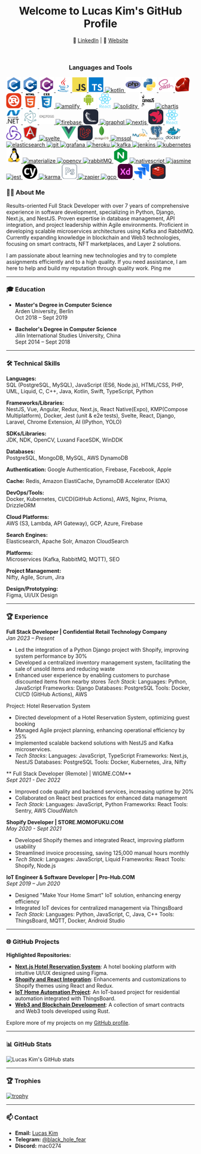 <h1 align="center">Welcome to Lucas Kim's GitHub Profile</h1>

<p align="center">
🌟 <a href="https://www.linkedin.com/in/lkim227" target="_blank">LinkedIn</a> | 🌟 <a href="https://about.me/lkim227" target="_blank">Website</a>
</p>
<br>
<h3 align="center">Languages and Tools</h3>
<p align="left">
    <!-- Programming Languages -->
    <a href="https://www.cprogramming.com/" target="_blank" rel="noreferrer">
        <img src="https://raw.githubusercontent.com/devicons/devicon/master/icons/c/c-original.svg" alt="c" width="40" height="40" />
    </a>
    <a href="https://www.w3schools.com/cpp/" target="_blank" rel="noreferrer">
        <img src="https://raw.githubusercontent.com/devicons/devicon/master/icons/cplusplus/cplusplus-original.svg" alt="cplusplus" width="40" height="40" />
    </a>
    <a href="https://www.w3schools.com/cs/" target="_blank" rel="noreferrer">
        <img src="https://raw.githubusercontent.com/devicons/devicon/master/icons/csharp/csharp-original.svg" alt="csharp" width="40" height="40" />
    </a>
    <a href="https://www.java.com" target="_blank" rel="noreferrer">
        <img src="https://raw.githubusercontent.com/devicons/devicon/master/icons/java/java-original.svg" alt="java" width="40" height="40" />
    </a>
    <a href="https://developer.mozilla.org/en-US/docs/Web/JavaScript" target="_blank" rel="noreferrer">
        <img src="https://raw.githubusercontent.com/devicons/devicon/master/icons/javascript/javascript-original.svg" alt="javascript" width="40" height="40" />
    </a>
    <a href="https://www.typescriptlang.org/" target="_blank" rel="noreferrer">
        <img src="https://raw.githubusercontent.com/devicons/devicon/master/icons/typescript/typescript-original.svg" alt="typescript" width="40" height="40" />
    </a>
    <a href="https://kotlinlang.org" target="_blank" rel="noreferrer">
        <img src="https://www.vectorlogo.zone/logos/kotlinlang/kotlinlang-icon.svg" alt="kotlin" width="40" height="40" />
    </a>
    <a href="https://www.php.net" target="_blank" rel="noreferrer">
        <img src="https://raw.githubusercontent.com/devicons/devicon/master/icons/php/php-original.svg" alt="php" width="40" height="40" />
    </a>
    <a href="https://www.python.org" target="_blank" rel="noreferrer">
        <img src="https://raw.githubusercontent.com/devicons/devicon/master/icons/python/python-original.svg" alt="python" width="40" height="40" />
    </a>
    <a href="https://sass-lang.com" target="_blank" rel="noreferrer">
        <img src="https://raw.githubusercontent.com/devicons/devicon/master/icons/sass/sass-original.svg" alt="sass" width="40" height="40" />
    </a>
    <a href="https://www.ruby-lang.org/en/" target="_blank" rel="noreferrer">
        <img src="https://raw.githubusercontent.com/devicons/devicon/master/icons/ruby/ruby-original.svg" alt="ruby" width="40" height="40" />
    </a>
    <a href="https://www.rust-lang.org" target="_blank" rel="noreferrer">
        <img src="./icons/Rust.svg" alt="rust" width="40" height="40" />
    </a>
    <a href="https://www.w3schools.com/html/" target="_blank" rel="noreferrer">
        <img src="https://raw.githubusercontent.com/devicons/devicon/master/icons/html5/html5-original-wordmark.svg" alt="html5" width="40" height="40" />
    </a>
    <a href="https://www.w3schools.com/css/" target="_blank" rel="noreferrer">
        <img src="https://raw.githubusercontent.com/devicons/devicon/master/icons/css3/css3-original-wordmark.svg" alt="css3" width="40" height="40" />
    </a>
    <!-- Frameworks/Libraries -->
    <a href="https://aws.amazon.com/amplify/" target="_blank" rel="noreferrer">
        <img src="https://docs.amplify.aws/assets/logo-dark.svg" alt="amplify" width="40" height="40" />
    </a>
    <a href="https://developer.android.com" target="_blank" rel="noreferrer">
        <img src="https://raw.githubusercontent.com/devicons/devicon/master/icons/android/android-original-wordmark.svg" alt="android" width="40" height="40" />
    </a>
    <a href="https://reactnative.dev/" target="_blank" rel="noreferrer">
        <img src="https://raw.githubusercontent.com/devicons/devicon/master/icons/react/react-original-wordmark.svg" alt="react-native" width="40" height="40" />
    </a>
    <a href="https://soliditylang.org/" target="_blank" rel="noreferrer">
        <img src="https://upload.wikimedia.org/wikipedia/commons/9/98/Solidity_logo.svg" alt="solidity" width="40" height="40" />
    </a>
    <a href="https://canvasjs.com" target="_blank" rel="noreferrer">
        <img src="https://raw.githubusercontent.com/Hardik0307/Hardik0307/master/assets/canvasjs-charts.svg" alt="canvasjs" width="40" height="40" />
    </a>
    <a href="https://www.chartjs.org" target="_blank" rel="noreferrer">
        <img src="https://www.chartjs.org/media/logo-title.svg" alt="chartjs" width="40" height="40" />
    </a>
    <a href="https://dotnet.microsoft.com/" target="_blank" rel="noreferrer">
        <img src="https://raw.githubusercontent.com/devicons/devicon/master/icons/dot-net/dot-net-original-wordmark.svg" alt="dotnet" width="40" height="40" />
    </a>
    <a href="https://www.electronjs.org" target="_blank" rel="noreferrer">
        <img src="https://raw.githubusercontent.com/devicons/devicon/master/icons/electron/electron-original.svg" alt="electron" width="40" height="40" />
    </a>
    <a href="https://expressjs.com" target="_blank" rel="noreferrer">
        <img src="https://raw.githubusercontent.com/devicons/devicon/master/icons/express/express-original-wordmark.svg" alt="express" width="40" height="40" />
    </a>
    <a href="https://firebase.google.com/" target="_blank" rel="noreferrer">
        <img src="https://www.vectorlogo.zone/logos/firebase/firebase-icon.svg" alt="firebase" width="40" height="40" />
    </a>
    <a href="https://flask.palletsprojects.com/" target="_blank" rel="noreferrer">
        <img src="./icons/Flask-Dark.svg" alt="flask" width="40" height="40" />
    </a>
    <a href="https://graphql.org" target="_blank" rel="noreferrer">
        <img src="https://www.vectorlogo.zone/logos/graphql/graphql-icon.svg" alt="graphql" width="40" height="40" />
    </a>
    <a href="https://nextjs.org/" target="_blank" rel="noreferrer">
        <img src="https://cdn.worldvectorlogo.com/logos/nextjs-2.svg" alt="nextjs" width="40" height="40" />
    </a>
    <a href="https://nestjs.com/" target="_blank" rel="noreferrer">
        <img src="./icons/NestJS-Dark.svg" alt="nestjs" width="40" height="40" />
    </a>
    <a href="https://reactjs.org/" target="_blank" rel="noreferrer">
        <img src="https://raw.githubusercontent.com/devicons/devicon/master/icons/react/react-original-wordmark.svg" alt="react" width="40" height="40" />
    </a>
    <a href="https://redux.js.org/" target="_blank" rel="noreferrer">
        <img src="https://raw.githubusercontent.com/devicons/devicon/master/icons/redux/redux-original.svg" alt="redux" width="40" height="40" />
    </a>
    <a href="https://angular.io/" target="_blank" rel="noreferrer">
        <img src="https://raw.githubusercontent.com/devicons/devicon/master/icons/angularjs/angularjs-original.svg" alt="angular" width="40" height="40" />
    </a>
    <a href="https://svelte.dev/" target="_blank" rel="noreferrer">
        <img src="https://upload.wikimedia.org/wikipedia/commons/1/1b/Svelte_Logo.svg" alt="svelte" width="40" height="40" />
    </a>
    <a href="https://vuejs.org/" target="_blank" rel="noreferrer">
        <img src="https://raw.githubusercontent.com/devicons/devicon/master/icons/vuejs/vuejs-original.svg" alt="vue" width="40" height="40" />
    </a>
    <a href="https://laravel.com/" target="_blank" rel="noreferrer">
        <img src="./icons/Laravel-Dark.svg" width="40" height="40">
    </a>
    <!-- Databases -->
    <a href="https://www.mongodb.com/" target="_blank" rel="noreferrer">
        <img src="https://raw.githubusercontent.com/devicons/devicon/master/icons/mongodb/mongodb-original-wordmark.svg" alt="mongodb" width="40" height="40" />
    </a>
    <a href="https://www.microsoft.com/en-us/sql-server" target="_blank" rel="noreferrer">
        <img src="https://www.svgrepo.com/show/303229/microsoft-sql-server-logo.svg" alt="mssql" width="40" height="40" />
    </a>
    <a href="https://www.mysql.com/" target="_blank" rel="noreferrer">
        <img src="https://raw.githubusercontent.com/devicons/devicon/master/icons/mysql/mysql-original-wordmark.svg" alt="mysql" width="40" height="40" />
    </a>
    <a href="https://www.postgresql.org" target="_blank" rel="noreferrer">
        <img src="https://raw.githubusercontent.com/devicons/devicon/master/icons/postgresql/postgresql-original-wordmark.svg" alt="postgresql" width="40" height="40" />
    </a>
    <!-- Tools/Platforms -->
    <a href="https://www.docker.com/" target="_blank" rel="noreferrer">
        <img src="https://raw.githubusercontent.com/devicons/devicon/master/icons/docker/docker-original-wordmark.svg" alt="docker" width="40" height="40" />
    </a>
    <a href="https://www.elastic.co" target="_blank" rel="noreferrer">
        <img src="https://www.vectorlogo.zone/logos/elastic/elastic-icon.svg" alt="elasticsearch" width="40" height="40" />
    </a>
    <a href="https://git-scm.com/" target="_blank" rel="noreferrer">
        <img src="https://www.vectorlogo.zone/logos/git-scm/git-scm-icon.svg" alt="git" width="40" height="40" />
    </a>
    <a href="https://grafana.com" target="_blank" rel="noreferrer">
        <img src="https://www.vectorlogo.zone/logos/grafana/grafana-icon.svg" alt="grafana" width="40" height="40" />
    </a>
    <a href="https://heroku.com" target="_blank" rel="noreferrer">
        <img src="https://www.vectorlogo.zone/logos/heroku/heroku-icon.svg" alt="heroku" width="40" height="40" />
    </a>
    <a href="https://kafka.apache.org/" target="_blank" rel="noreferrer">
        <img src="https://www.vectorlogo.zone/logos/apache_kafka/apache_kafka-icon.svg" alt="kafka" width="40" height="40" />
    </a>
    <a href="https://www.jenkins.io" target="_blank" rel="noreferrer">
        <img src="https://www.vectorlogo.zone/logos/jenkins/jenkins-icon.svg" alt="jenkins" width="40" height="40" />
    </a>
    <a href="https://kubernetes.io" target="_blank" rel="noreferrer">
        <img src="https://www.vectorlogo.zone/logos/kubernetes/kubernetes-icon.svg" alt="kubernetes" width="40" height="40" />
    </a>
    <a href="https://www.linux.org/" target="_blank" rel="noreferrer">
        <img src="https://raw.githubusercontent.com/devicons/devicon/master/icons/linux/linux-original.svg" alt="linux" width="40" height="40" />
    </a>
    <a href="https://materializecss.com/" target="_blank" rel="noreferrer">
        <img src="https://raw.githubusercontent.com/prplx/svg-logos/5585531d45d294869c4eaab4d7cf2e9c167710a9/svg/materialize.svg" alt="materialize" width="40" height="40" />
    </a>
    <a href="https://opencv.org/" target="_blank" rel="noreferrer">
        <img src="https://www.vectorlogo.zone/logos/opencv/opencv-icon.svg" alt="opencv" width="40" height="40" />
    </a>
    <a href="https://www.rabbitmq.com" target="_blank" rel="noreferrer">
        <img src="https://www.vectorlogo.zone/logos/rabbitmq/rabbitmq-icon.svg" alt="rabbitMQ" width="40" height="40" />
    </a>
    <a href="https://www.nginx.com" target="_blank" rel="noreferrer">
        <img src="https://raw.githubusercontent.com/devicons/devicon/master/icons/nginx/nginx-original.svg" alt="nginx" width="40" height="40" />
    </a>
    <a href="https://nativescript.org/" target="_blank" rel="noreferrer">
        <img src="https://raw.githubusercontent.com/detain/svg-logos/780f25886640cef088af994181646db2f6b1a3f8/svg/nativescript.svg" alt="nativescript" width="40" height="40" />
    </a>
    <a href="https://jasmine.github.io/" target="_blank" rel="noreferrer">
        <img src="https://www.vectorlogo.zone/logos/jasmine/jasmine-icon.svg" alt="jasmine" width="40" height="40" />
    </a>
    <a href="https://jestjs.io/" target="_blank" rel="noreferrer">
        <img src="https://www.vectorlogo.zone/logos/jestjsio/jestjsio-icon.svg" alt="jest" width="40" height="40" />
    </a>
    <a href="https://www.cypress.io/" target="_blank" rel="noreferrer">
        <img src="./icons/cypress.svg" alt="cypress" width="40" height="40" />
    </a>
    <a href="https://karma-runner.github.io/latest/index.html" target="_blank" rel="noreferrer">
        <img src="https://raw.githubusercontent.com/detain/svg-logos/780f25886640cef088af994181646db2f6b1a3f8/svg/karma.svg" alt="karma" width="40" height="40" />
    </a>
    <a href="https://www.photoshop.com/en" target="_blank" rel="noreferrer">
        <img src="https://raw.githubusercontent.com/devicons/devicon/master/icons/photoshop/photoshop-line.svg" alt="photoshop" width="40" height="40" />
    </a>
    <a href="https://zapier.com" target="_blank" rel="noreferrer">
        <img src="https://www.vectorlogo.zone/logos/zapier/zapier-icon.svg" alt="zapier" width="40" height="40" />
    </a>
    <a href="https://cloud.google.com" target="_blank" rel="noreferrer">
        <img src="https://www.vectorlogo.zone/logos/google_cloud/google_cloud-icon.svg" alt="gcp" width="40" height="40" />
    </a>
    <a href="https://www.adobe.com/products/xd.html" target="_blank"  rel="noreferrer"> 
        <img src="./icons/XD.svg" alt="xd" width="40" height="40" /> 
    </a>
    <a href="https://www.atlassian.com" target="_blank"  rel="noreferrer"> 
        <img src="./icons/jira.svg" alt="jira" width="40" height="40" /> 
    </a>
    <a href="https://www.redis.io" target="_blank"  rel="noreferrer"> 
        <img src="./icons/Redis-Dark.svg" alt="redis" width="40" height="40" /> 
    </a>
</p>

### 👨‍💻 About Me

Results-oriented Full Stack Developer with over 7 years of comprehensive experience in software development, specializing in Python, Django, Next.js, and NestJS. Proven expertise in database management, API integration, and project leadership within Agile environments. Proficient in developing scalable microservices architectures using Kafka and RabbitMQ. Currently expanding knowledge in blockchain and Web3 technologies, focusing on smart contracts, NFT marketplaces, and Layer 2 solutions.  

I am passionate about learning new technologies and try to complete assignments efficiently and to a high quality. If you need assistance, I am here to help and build my reputation through quality work.
Ping me

---

### 🎓 Education

- **Master's Degree in Computer Science**  
  Arden University, Berlin  
  Oct 2018 – Sept 2019

- **Bachelor's Degree in Computer Science**  
  Jilin International Studies University, China  
  Sept 2014 – Sept 2018

---

### 🛠️ Technical Skills

**Languages:**  
SQL (PostgreSQL, MySQL), JavaScript (ES6, Node.js), HTML/CSS, PHP, UML, Liquid, C, C++, Java, Kotlin, Swift, TypeScript, Python

**Frameworks/Libraries:**  
NestJS, Vue, Angular, Redux, Next.js, React Native(Expo), KMP(Compose Multiplatform), Docker, Jest (unit & e2e tests), Svelte, React, Django, Laravel, Chrome Extension, AI (IPython, YOLO)

**SDKs/Libraries:**  
JDK, NDK, OpenCV, Luxand FaceSDK, WinDDK

**Databases:**  
PostgreSQL, MongoDB, MySQL, AWS DynamoDB

**Authentication:**
Google Authentication, Firebase, Facebook, Apple

**Cache:**  Redis, Amazon ElastiCache, DynamoDB Accelerator (DAX)

**DevOps/Tools:**  
Docker, Kubernetes, CI/CD(GitHub Actions), AWS, Nginx, Prisma, DrizzleORM

**Cloud Platforms:**  
AWS (S3, Lambda, API Gateway), GCP, Azure, Firebase

**Search Engines:**  
Elasticsearch, Apache Solr, Amazon CloudSearch

**Platforms:**  
Microservices (Kafka, RabbitMQ, MQTT), SEO

**Project Management:**  
Nifty, Agile, Scrum, Jira

**Design/Prototyping:**  
Figma, UI/UX Design


---

### 🏆 Experience

**Full Stack Developer | Confidential Retail Technology Company**  
*Jan 2023 – Present*  
- Led the integration of a Python Django project with Shopify, improving system performance by 30%
- Developed a centralized inventory management system, facilitating the sale of unsold items and reducing waste
- Enhanced user experience by enabling customers to purchase discounted items from nearby stores
*Tech Stack:*
Languages: Python, JavaScript
Frameworks: Django
Databases: PostgreSQL
Tools: Docker, CI/CD (GitHub Actions), AWS

Project: Hotel Reservation System
- Directed development of a Hotel Reservation System, optimizing guest booking 
- Managed Agile project planning, enhancing operational efficiency by 25%
- Implemented scalable backend solutions with NestJS and Kafka microservices.
- *Tech Stacks:*
Languages: JavaScript, TypeScript
Frameworks: Next.js, NestJS
Databases: PostgreSQL
Tools: Docker, Kubernetes, Jira, Nifty

** Full Stack Developer (Remote) | WIGME.COM**  
*Sept 2021 - Dec 2022*  
- Improved code quality and backend services, increasing uptime by 20%
- Collaborated on React best practices for enhanced data management
- *Tech Stack:*
Languages: JavaScript, Python
Frameworks: React
Tools: Sentry, AWS CloudWatch

**Shopify Developer | STORE.MOMOFUKU.COM**  
*May 2020 - Sept 2021*  
- Developed Shopify themes and integrated React, improving platform usability
- Streamlined invoice processing, saving 125,000 manual hours monthly
- *Tech Stack:*
Languages: JavaScript, Liquid
Frameworks: React
Tools: Shopify, Node.js

**IoT Engineer & Software Developer | Pro-Hub.COM**  
*Sept 2019 – Jun 2020*  
- Designed "Make Your Home Smart" IoT solution, enhancing energy efficiency
- Integrated IoT devices for centralized management via ThingsBoard
- *Tech Stack:*
Languages: Python, JavaScript, C, Java, C++
Tools: ThingsBoard, MQTT, Docker, Android Studio

---

### 🌐 GitHub Projects

**Highlighted Repositories:**

- [**Next.js Hotel Reservation System**](https://github.com/lkim227/hotel-reservation-system): A hotel booking platform with intuitive UI/UX designed using Figma.
- [**Shopify and React Integration**](https://github.com/lkim227/shopify-react-integration): Enhancements and customizations to Shopify themes using React and Redux.
- [**IoT Home Automation Project**](https://github.com/lkim227/iot-home-automation): An IoT-based project for residential automation integrated with ThingsBoard.
- [**Web3 and Blockchain Development**](https://github.com/lkim227/blockchain-dev): A collection of smart contracts and Web3 tools developed using Rust.

Explore more of my projects on my [GitHub profile](https://github.com/lkim227).

---

### 📊 GitHub Stats

![Lucas Kim's GitHub stats](https://github-readme-stats.vercel.app/api?username=lkim227&show_icons=true&theme=radical)

---

### 🏆 Trophies

[![trophy](https://github-profile-trophy.vercel.app/?username=lkim227&theme=onedark)](https://github.com/lkim227)

---

### 📫 Contact

- **Email:** [Lucas Kim](mailto:lucaskimhy@gmail.com)
- **Telegram:** [@black_hole_fear](https://t.me/black_hole_fear)
- **Discord:** mac0274

